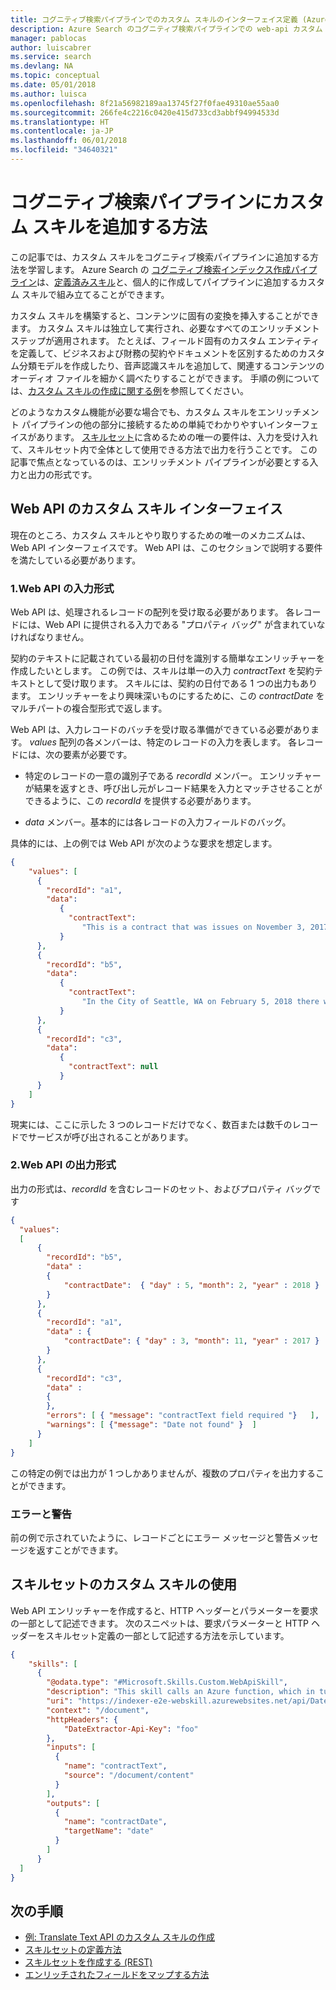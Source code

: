 ```yaml
---
title: コグニティブ検索パイプラインでのカスタム スキルのインターフェイス定義 (Azure Search) | Microsoft Docs
description: Azure Search のコグニティブ検索パイプラインでの web-api カスタム スキル用カスタム データ抽出インターフェイス。
manager: pablocas
author: luiscabrer
ms.service: search
ms.devlang: NA
ms.topic: conceptual
ms.date: 05/01/2018
ms.author: luisca
ms.openlocfilehash: 8f21a56982189aa13745f27f0fae49310ae55aa0
ms.sourcegitcommit: 266fe4c2216c0420e415d733cd3abbf94994533d
ms.translationtype: HT
ms.contentlocale: ja-JP
ms.lasthandoff: 06/01/2018
ms.locfileid: "34640321"
---
```

# <a name="how-to-add-a-custom-skill-to-a-cognitive-search-pipeline"></a>コグニティブ検索パイプラインにカスタム スキルを追加する方法

この記事では、カスタム スキルをコグニティブ検索パイプラインに追加する方法を学習します。 Azure Search の [コグニティブ検索インデックス作成パイプライン](cognitive-search-concept-intro.md)は、[定義済みスキル](cognitive-search-predefined-skills.md)と、個人的に作成してパイプラインに追加するカスタム スキルで組み立てることができます。

カスタム スキルを構築すると、コンテンツに固有の変換を挿入することができます。 カスタム スキルは独立して実行され、必要なすべてのエンリッチメント ステップが適用されます。 たとえば、フィールド固有のカスタム エンティティを定義して、ビジネスおよび財務の契約やドキュメントを区別するためのカスタム分類モデルを作成したり、音声認識スキルを追加して、関連するコンテンツのオーディオ ファイルを細かく調べたりすることができます。 手順の例については、[カスタム スキルの作成に関する例](cognitive-search-create-custom-skill-example.md)を参照してください。

 どのようなカスタム機能が必要な場合でも、カスタム スキルをエンリッチメント パイプラインの他の部分に接続するための単純でわかりやすいインターフェイスがあります。 [スキルセット](cognitive-search-defining-skillset.md)に含めるための唯一の要件は、入力を受け入れて、スキルセット内で全体として使用できる方法で出力を行うことです。 この記事で焦点となっているのは、エンリッチメント パイプラインが必要とする入力と出力の形式です。

## <a name="web-api-custom-skill-interface"></a>Web API のカスタム スキル インターフェイス

現在のところ、カスタム スキルとやり取りするための唯一のメカニズムは、Web API インターフェイスです。 Web API は、このセクションで説明する要件を満たしている必要があります。

### <a name="1--web-api-input-format"></a>1.Web API の入力形式

Web API は、処理されるレコードの配列を受け取る必要があります。 各レコードには、Web API に提供される入力である "プロパティ バッグ" が含まれていなければなりません。 

契約のテキストに記載されている最初の日付を識別する簡単なエンリッチャーを作成したいとします。 この例では、スキルは単一の入力 *contractText* を契約テキストとして受け取ります。 スキルには、契約の日付である 1 つの出力もあります。 エンリッチャーをより興味深いものにするために、この *contractDate* をマルチパートの複合型形式で返します。

Web API は、入力レコードのバッチを受け取る準備ができている必要があります。 *values* 配列の各メンバーは、特定のレコードの入力を表します。 各レコードには、次の要素が必要です。

+ 特定のレコードの一意の識別子である *recordId* メンバー。 エンリッチャーが結果を返すとき、呼び出し元がレコード結果を入力とマッチさせることができるように、この *recordId* を提供する必要があります。

+ *data* メンバー。基本的には各レコードの入力フィールドのバッグ。

具体的には、上の例では Web API が次のような要求を想定します。

```json
{
    "values": [
      {
        "recordId": "a1",
        "data":
           {
             "contractText": 
                "This is a contract that was issues on November 3, 2017 and that involves... "
           }
      },
      {
        "recordId": "b5",
        "data":
           {
             "contractText": 
                "In the City of Seattle, WA on February 5, 2018 there was a decision made..."
           }
      },
      {
        "recordId": "c3",
        "data":
           {
             "contractText": null
           }
      }
    ]
}
```
現実には、ここに示した 3 つのレコードだけでなく、数百または数千のレコードでサービスが呼び出されることがあります。

### <a name="2-web-api-output-format"></a>2.Web API の出力形式

出力の形式は、*recordId* を含むレコードのセット、およびプロパティ バッグです 

```json
{
  "values": 
  [
      {
        "recordId": "b5",
        "data" : 
        {
            "contractDate":  { "day" : 5, "month": 2, "year" : 2018 }
        }
      },
      {
        "recordId": "a1",
        "data" : {
            "contractDate": { "day" : 3, "month": 11, "year" : 2017 }                    
        }
      },
      {
        "recordId": "c3",
        "data" : 
        {
        },
        "errors": [ { "message": "contractText field required "}   ],  
        "warnings": [ {"message": "Date not found" }  ]
      }
    ]
}
```

この特定の例では出力が 1 つしかありませんが、複数のプロパティを出力することができます。 

### <a name="errors-and-warning"></a>エラーと警告

前の例で示されていたように、レコードごとにエラー メッセージと警告メッセージを返すことができます。

## <a name="consuming-custom-skills-from-skillset"></a>スキルセットのカスタム スキルの使用

Web API エンリッチャーを作成すると、HTTP ヘッダーとパラメーターを要求の一部として記述できます。 次のスニペットは、要求パラメーターと HTTP ヘッダーをスキルセット定義の一部として記述する方法を示しています。

```json
{
    "skills": [
      {
        "@odata.type": "#Microsoft.Skills.Custom.WebApiSkill",
        "description": "This skill calls an Azure function, which in turn calls TA sentiment",
        "uri": "https://indexer-e2e-webskill.azurewebsites.net/api/DateExtractor?language=en",
        "context": "/document",
        "httpHeaders": {
            "DateExtractor-Api-Key": "foo"
        },
        "inputs": [
          {
            "name": "contractText",
            "source": "/document/content"
          }
        ],
        "outputs": [
          {
            "name": "contractDate",
            "targetName": "date"
          }
        ]
      }
  ]
}
```

## <a name="next-steps"></a>次の手順

+ [例: Translate Text API のカスタム スキルの作成](cognitive-search-create-custom-skill-example.md)
+ [スキルセットの定義方法](cognitive-search-defining-skillset.md)
+ [スキルセットを作成する (REST)](https://docs.microsoft.com/rest/api/searchservice/create-skillset)
+ [エンリッチされたフィールドをマップする方法](cognitive-search-output-field-mapping.md)
